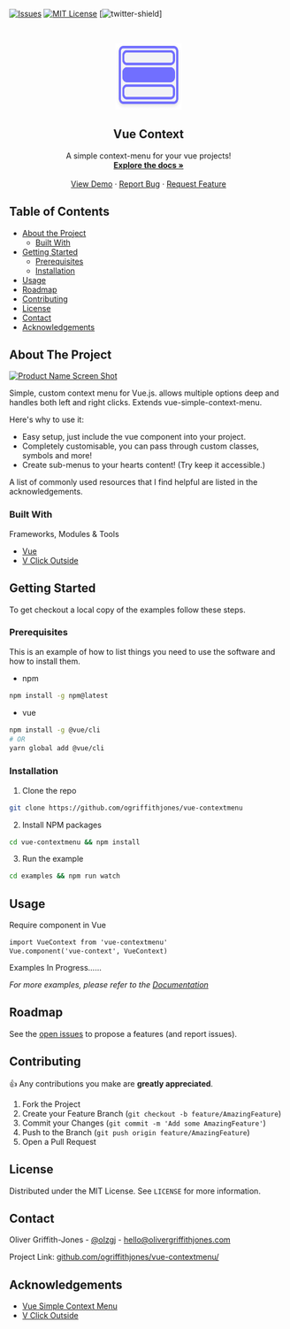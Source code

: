 <!-- [![Contributors][contributors-shield]][contributors-url] -->
<!-- [![Forks][forks-shield]][forks-url] -->
<!-- [![Stargazers][stars-shield]][stars-url] -->
[![Issues][issues-shield]][issues-url]
[![MIT License][license-shield]][license-url]
[![twitter-shield]]



<!-- PROJECT LOGO -->
<br />
<p align="center">
  <a href="#">
    <img src="./example/vuecontext.png" alt="Logo" width="120" height="120">
  </a>

  <h2 align="center">Vue Context</h2>

  <p align="center">
    A simple context-menu for your vue projects!
    <br />
    <a href="https://github.com/othneildrew/Best-README-Template"><strong>Explore the docs »</strong></a>
    <br />
    <br />
    <a href="https://github.com/othneildrew/Best-README-Template">View Demo</a>
    ·
    <a href="https://github.com/othneildrew/Best-README-Template/issues">Report Bug</a>
    ·
    <a href="https://github.com/othneildrew/Best-README-Template/issues">Request Feature</a>
  </p>
</p>



<!-- TABLE OF CONTENTS -->
## Table of Contents

* [About the Project](#about-the-project)
  * [Built With](#built-with)
* [Getting Started](#getting-started)
  * [Prerequisites](#prerequisites)
  * [Installation](#installation)
* [Usage](#usage)
* [Roadmap](#roadmap)
* [Contributing](#contributing)
* [License](#license)
* [Contact](#contact)
* [Acknowledgements](#acknowledgements)



<!-- ABOUT THE PROJECT -->
## About The Project

[![Product Name Screen Shot][product-screenshot]](https://example.com)

Simple, custom context menu for Vue.js. allows multiple options deep and handles both left and right clicks. Extends vue-simple-context-menu.

Here's why to use it: 
* Easy setup, just include the vue component into your project. 
* Completely customisable, you can pass through custom classes, symbols and more! 
* Create sub-menus to your hearts content! (Try keep it accessible.)

A list of commonly used resources that I find helpful are listed in the acknowledgements.

### Built With
Frameworks, Modules & Tools
* [Vue](https://vuejs.org/)
* [V Click Outside](https://www.npmjs.com/package/v-click-outside)



<!-- GETTING STARTED -->
## Getting Started

To get checkout a local copy of the examples follow these steps.

### Prerequisites

This is an example of how to list things you need to use the software and how to install them.
* npm
```sh
npm install -g npm@latest
```
* vue
```sh
npm install -g @vue/cli
# OR
yarn global add @vue/cli
```

### Installation

1. Clone the repo
```sh
git clone https://github.com/ogriffithjones/vue-contextmenu
```
2. Install NPM packages
```sh
cd vue-contextmenu && npm install
```
3. Run the example
```sh
cd examples && npm run watch
```



<!-- USAGE EXAMPLES -->
## Usage

Require component in Vue
```JS
import VueContext from 'vue-contextmenu'
Vue.component('vue-context', VueContext)
```

Examples In Progress......

_For more examples, please refer to the [Documentation](https://example.com)_



<!-- ROADMAP -->
## Roadmap

See the [open issues](https://github.com/ogriffithjones/vue-contextmenu/issues) to propose a features (and report issues).



<!-- CONTRIBUTING -->
## Contributing

👍 Any contributions you make are **greatly appreciated**.

1. Fork the Project
2. Create your Feature Branch (`git checkout -b feature/AmazingFeature`)
3. Commit your Changes (`git commit -m 'Add some AmazingFeature'`)
4. Push to the Branch (`git push origin feature/AmazingFeature`)
5. Open a Pull Request



<!-- LICENSE -->
## License

Distributed under the MIT License. See `LICENSE` for more information.



<!-- CONTACT -->
## Contact
Oliver Griffith-Jones - [@olzgj](https://twitter.com/olzgj) - hello@olivergriffithjones.com

Project Link: [github.com/ogriffithjones/vue-contextmenu/](https://github.com/ogriffithjones/vue-contextmenu/)



<!-- ACKNOWLEDGEMENTS -->
## Acknowledgements
* [Vue Simple Context Menu](https://github.com/johndatserakis/vue-simple-context-menu)
* [V Click Outside](https://www.npmjs.com/package/v-click-outside)





<!-- MARKDOWN LINKS & IMAGES -->
<!-- https://www.markdownguide.org/basic-syntax/#reference-style-links -->
[contributors-shield]: https://img.shields.io/github/contributors/othneildrew/Best-README-Template.svg?style=flat-square
[contributors-url]: https://github.com/othneildrew/Best-README-Template/graphs/contributors
[forks-shield]: https://img.shields.io/github/forks/othneildrew/Best-README-Template.svg?style=flat-square
[forks-url]: https://github.com/othneildrew/Best-README-Template/network/members
[stars-shield]: https://img.shields.io/github/stars/othneildrew/Best-README-Template.svg?style=flat-square
[stars-url]: https://github.com/othneildrew/Best-README-Template/stargazers
[issues-shield]: https://img.shields.io/github/issues/othneildrew/Best-README-Template.svg?style=flat-square
[issues-url]: https://github.com/othneildrew/Best-README-Template/issues
[license-shield]: https://img.shields.io/github/license/othneildrew/Best-README-Template.svg?style=flat-square
[license-url]: https://github.com/othneildrew/Best-README-Template/blob/master/LICENSE.txt
[twitter-shield]: https://img.shields.io/twitter/follow/OlzGJ?label=Follow
[product-screenshot]: images/screenshot.png
